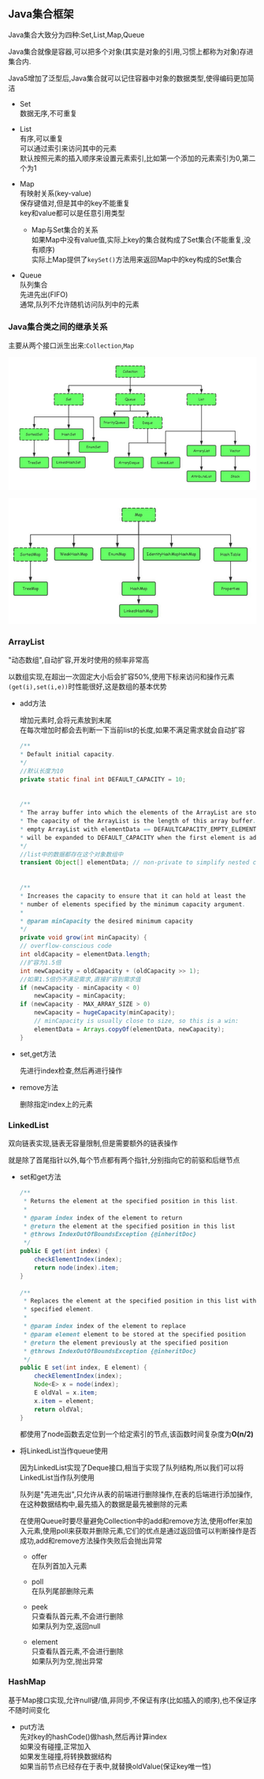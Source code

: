 ## Java集合框架   

Java集合大致分为四种:Set,List,Map,Queue    

Java集合就像是容器,可以把多个对象(其实是对象的引用,习惯上都称为对象)存进集合内.     

Java5增加了泛型后,Java集合就可以记住容器中对象的数据类型,使得编码更加简洁    

* Set   
    数据无序,不可重复   

* List   
    有序,可以重复     
    可以通过索引来访问其中的元素   
    默认按照元素的插入顺序来设置元素索引,比如第一个添加的元素索引为0,第二个为1    

* Map   
    有映射关系(key-value)      
    保存键值对,但是其中的key不能重复       
    key和value都可以是任意引用类型    

    * Map与Set集合的关系   
        如果Map中没有value值,实际上key的集合就构成了Set集合(不能重复,没有顺序)     
        实际上Map提供了`keySet()`方法用来返回Map中的key构成的Set集合     

* Queue    
    队列集合      
    先进先出(FIFO)        
    通常,队列不允许随机访问队列中的元素    

### Java集合类之间的继承关系   

主要从两个接口派生出来:`Collection`,`Map`    

![img](../img/Collection.png)        

![img](../img/map.png)    


### ArrayList   

"动态数组",自动扩容,开发时使用的频率非常高   


以数组实现,在超出一次固定大小后会扩容50%,使用下标来访问和操作元素`(get(i),set(i,e))`时性能很好,这是数组的基本优势    

* add方法    

    增加元素时,会将元素放到末尾    
    在每次增加时都会去判断一下当前list的长度,如果不满足需求就会自动扩容  

    ```java 
    /**
    * Default initial capacity.
    */
    //默认长度为10
    private static final int DEFAULT_CAPACITY = 10;


    /**
    * The array buffer into which the elements of the ArrayList are stored.
    * The capacity of the ArrayList is the length of this array buffer. Any
    * empty ArrayList with elementData == DEFAULTCAPACITY_EMPTY_ELEMENTDATA
    * will be expanded to DEFAULT_CAPACITY when the first element is added.
    */
    //list中的数据都存在这个对象数组中
    transient Object[] elementData; // non-private to simplify nested class access  


    /**
    * Increases the capacity to ensure that it can hold at least the
    * number of elements specified by the minimum capacity argument.
    *
    * @param minCapacity the desired minimum capacity
    */
    private void grow(int minCapacity) {
    // overflow-conscious code
    int oldCapacity = elementData.length;
    //扩容为1.5倍
    int newCapacity = oldCapacity + (oldCapacity >> 1);
    //如果1.5倍仍不满足需求,直接扩容到需求值
    if (newCapacity - minCapacity < 0)
        newCapacity = minCapacity;
    if (newCapacity - MAX_ARRAY_SIZE > 0)
        newCapacity = hugeCapacity(minCapacity);
        // minCapacity is usually close to size, so this is a win:
        elementData = Arrays.copyOf(elementData, newCapacity);
    }
    ```

* set,get方法    

    先进行index检查,然后再进行操作    

* remove方法     

    删除指定index上的元素    


### LinkedList    

双向链表实现,链表无容量限制,但是需要额外的链表操作   

就是除了首尾指针以外,每个节点都有两个指针,分别指向它的前驱和后继节点   

* set和get方法    

    ```java
    /**
     * Returns the element at the specified position in this list.
     *
     * @param index index of the element to return
     * @return the element at the specified position in this list
     * @throws IndexOutOfBoundsException {@inheritDoc}
     */
    public E get(int index) {
        checkElementIndex(index);
        return node(index).item;
    }

    /**
     * Replaces the element at the specified position in this list with the
     * specified element.
     *
     * @param index index of the element to replace
     * @param element element to be stored at the specified position
     * @return the element previously at the specified position
     * @throws IndexOutOfBoundsException {@inheritDoc}
     */
    public E set(int index, E element) {
        checkElementIndex(index);
        Node<E> x = node(index);
        E oldVal = x.item;
        x.item = element;
        return oldVal;
    }
    ```  

    都使用了node函数去定位到一个给定索引的节点,该函数时间复杂度为**O(n/2)**  

* 将LinkedList当作queue使用    

    因为LinkedList实现了Deque接口,相当于实现了队列结构,所以我们可以将LinkedList当作队列使用    

    队列是"先进先出",只允许从表的前端进行删除操作,在表的后端进行添加操作,在这种数据结构中,最先插入的数据是最先被删除的元素    

    在使用Queue时要尽量避免Collection中的add和remove方法,使用offer来加入元素,使用poll来获取并删除元素,它们的优点是通过返回值可以判断操作是否成功,add和remove方法操作失败后会抛出异常     

    * offer    
        在队列首加入元素   

    * poll    
        在队列尾部删除元素   

    * peek    
        只查看队首元素,不会进行删除    
        如果队列为空,返回null   

    * element   
        只查看队首元素,不会进行删除    
        如果队列为空,抛出异常         

### HashMap     

基于Map接口实现,允许null键/值,非同步,不保证有序(比如插入的顺序),也不保证序不随时间变化     

* put方法    
    先对key的hashCode()做hash,然后再计算index    
    如果没有碰撞,正常加入    
    如果发生碰撞,将转换数据结构    
    如果当前节点已经存在于表中,就替换oldValue(保证key唯一性)    

    






